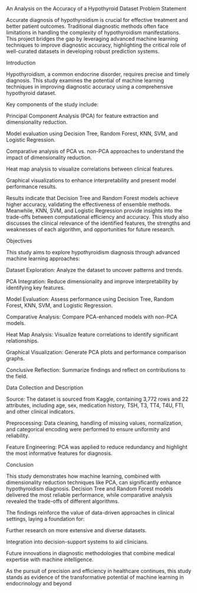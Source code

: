 An Analysis on the Accuracy of a Hypothyroid Dataset
Problem Statement

Accurate diagnosis of hypothyroidism is crucial for effective treatment and better patient outcomes. Traditional diagnostic methods often face limitations in handling the complexity of hypothyroidism manifestations. This project bridges the gap by leveraging advanced machine learning techniques to improve diagnostic accuracy, highlighting the critical role of well-curated datasets in developing robust prediction systems.

Introduction

Hypothyroidism, a common endocrine disorder, requires precise and timely diagnosis. This study examines the potential of machine learning techniques in improving diagnostic accuracy using a comprehensive hypothyroid dataset.

Key components of the study include:

Principal Component Analysis (PCA) for feature extraction and dimensionality reduction.

Model evaluation using Decision Tree, Random Forest, KNN, SVM, and Logistic Regression.

Comparative analysis of PCA vs. non-PCA approaches to understand the impact of dimensionality reduction.

Heat map analysis to visualize correlations between clinical features.

Graphical visualizations to enhance interpretability and present model performance results.

Results indicate that Decision Tree and Random Forest models achieve higher accuracy, validating the effectiveness of ensemble methods. Meanwhile, KNN, SVM, and Logistic Regression provide insights into the trade-offs between computational efficiency and accuracy. This study also discusses the clinical relevance of the identified features, the strengths and weaknesses of each algorithm, and opportunities for future research.

Objectives

This study aims to explore hypothyroidism diagnosis through advanced machine learning approaches:

Dataset Exploration: Analyze the dataset to uncover patterns and trends.

PCA Integration: Reduce dimensionality and improve interpretability by identifying key features.

Model Evaluation: Assess performance using Decision Tree, Random Forest, KNN, SVM, and Logistic Regression.

Comparative Analysis: Compare PCA-enhanced models with non-PCA models.

Heat Map Analysis: Visualize feature correlations to identify significant relationships.

Graphical Visualization: Generate PCA plots and performance comparison graphs.

Conclusive Reflection: Summarize findings and reflect on contributions to the field.

Data Collection and Description

Source: The dataset is sourced from Kaggle, containing 3,772 rows and 22 attributes, including age, sex, medication history, TSH, T3, TT4, T4U, FTI, and other clinical indicators.

Preprocessing: Data cleaning, handling of missing values, normalization, and categorical encoding were performed to ensure uniformity and reliability.

Feature Engineering: PCA was applied to reduce redundancy and highlight the most informative features for diagnosis.

Conclusion

This study demonstrates how machine learning, combined with dimensionality reduction techniques like PCA, can significantly enhance hypothyroidism diagnosis. Decision Tree and Random Forest models delivered the most reliable performance, while comparative analysis revealed the trade-offs of different algorithms.

The findings reinforce the value of data-driven approaches in clinical settings, laying a foundation for:

Further research on more extensive and diverse datasets.

Integration into decision-support systems to aid clinicians.

Future innovations in diagnostic methodologies that combine medical expertise with machine intelligence.

As the pursuit of precision and efficiency in healthcare continues, this study stands as evidence of the transformative potential of machine learning in endocrinology and beyond
